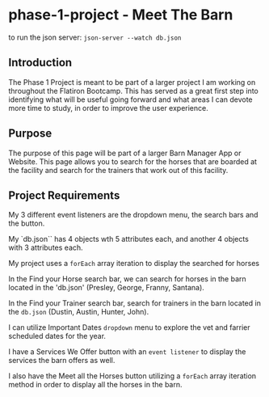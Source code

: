 # phase-1-project - Meet The Barn

to run the json server: `json-server --watch db.json`

## Introduction
The Phase 1 Project is meant to be part of a larger project I am working on throughout the Flatiron Bootcamp. This has served as a great first step into identifying what will be useful going forward and what areas I can devote more time to study, in order to improve the user experience. 

## Purpose
The purpose of this page will be part of a larger Barn Manager App or Website. This page allows you to search for the horses that are boarded at the facility and search for the trainers that work out of this facility.

## Project Requirements
My 3 different event listeners are the dropdown menu, the search bars and the button. 

My `db.json`` has 4 objects wth 5 attributes each, and another 4 objects with 3 attributes each.

My project uses a `forEach` array iteration to display the searched for horses

In the Find your Horse search bar, we can search for horses in the barn located in the 'db.json' (Presley, George, Franny, Santana).

In the Find your Trainer search bar, search for trainers in the barn located in the `db.json` (Dustin, Austin, Hunter, John).

I can utilize Important Dates `dropdown` menu to explore the vet and farrier scheduled dates for the year.

I have a Services We Offer button with an `event listener` to display the services the barn offers as well.

I also have the Meet all the Horses button utilizing a `forEach` array iteration method in order to display all the horses in the barn.